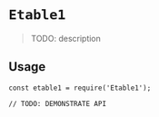 # `Etable1`

> TODO: description

## Usage

```
const etable1 = require('Etable1');

// TODO: DEMONSTRATE API
```
